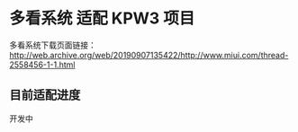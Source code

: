 # 多看系统 适配 KPW3 项目

多看系统下载页面链接：http://web.archive.org/web/20190907135422/http://www.miui.com/thread-2558456-1-1.html

## 目前适配进度

开发中

